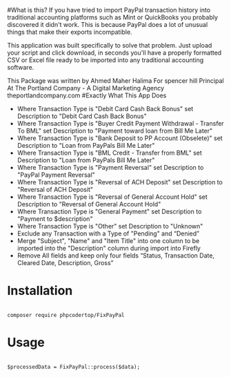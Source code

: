 #What is this?
If you have tried to import PayPal transaction history into traditional accounting platforms such as Mint or QuickBooks you probably discovered it didn't work. This is because PayPal does a lot of unusual things that make their exports incompatible.

This application was built specifically to solve that problem. Just upload your script and click download, in seconds you'll have a properly formatted CSV or Excel file ready to be imported into any traditional accounting software.

This Package was written by Ahmed Maher Halima
For spencer hill Principal
                 At The Portland Company - A Digital Marketing Agency
                 theportlandcompany.com
#Exactly What This App Does
- Where Transaction Type is "Debit Card Cash Back Bonus" set Description to "Debit Card Cash Back Bonus"
- Where Transaction Type is "Buyer Credit Payment Withdrawal - Transfer To BML" set Description to "Payment toward loan from Bill Me Later"
- Where Transaction Type is "Bank Deposit to PP Account (Obselete)" set Description to "Loan from PayPals Bill Me Later"
- Where Transaction Type is "BML Credit - Transfer from BML" set Description to "Loan from PayPals Bill Me Later"
- Where Transaction Type is "Payment Reversal" set Description to "PayPal Payment Reversal"
- Where Transaction Type is "Reversal of ACH Deposit" set Description to "Reversal of ACH Deposit"
- Where Transaction Type is "Reversal of General Account Hold" set Description to "Reversal of General Account Hold"
- Where Transaction Type is "General Payment" set Description to "Payment to $description"
- Where Transaction Type is "Other" set Description to "Unknown"
- Exclude any Transaction with a Type of "Pending" and “Denied”
- Merge "Subject", "Name" and "Item Title" into one column to be imported into the "Description" column during import into Firefly
- Remove All fields and keep only four fields “Status, Transaction Date, Cleared Date, Description, Gross”

# Installation
<code>
composer require phpcodertop/FixPayPal
</code>

# Usage 
<code>
$processedData = FixPayPal::process($data);
</code>
